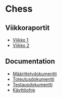 # Chess
## Viikkoraportit
- [Viikko 1](https://github.com/sebastian-lehto/tiral-chess/blob/master/documentation/viikkoraportti1.md)
- [Viikko 2](https://github.com/sebastian-lehto/tiral-chess/blob/master/documentation/viikkoraportti2.md)

## Documentation
- [Määrittelydokumentti](https://github.com/sebastian-lehto/tiral-chess/blob/master/documentation/m%C3%A4%C3%A4rittelydokumentti.md)
- [Toteutusdokumentti]()
- [Testausdokumentti]()
- [Käyttöohje]()

